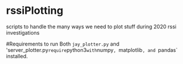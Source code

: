 # rssiPlotting
scripts to handle the many ways we need to plot stuff during 2020 rssi investigations

#Requirements to run
Both `jay_plotter.py` and 'server_plotter.py` require `python3` with `numpy`, `matplotlib`, and `pandas` installed.
